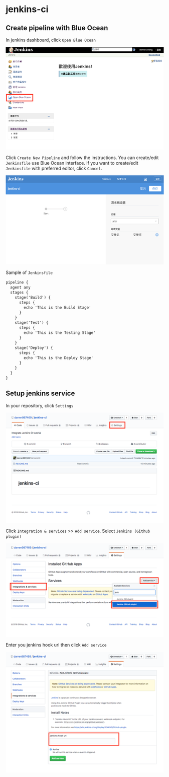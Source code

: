 # jenkins-ci

## Create pipeline with Blue Ocean

In jenkins dashboard, click `Open Blue Ocean`

![](screenshots/jenkins_dashboard.png)

Click `Create New Pipeline` and follow the instructions. You can create/edit `Jenkinsfile` use Blue Ocean interface. If you want to create/edit `Jenkinsfile` with preferred editor, click `Cancel`.

![](screenshots/create_jenkinsfile.png)

Sample of `Jenkinsfile`

```Jenkinsfile
pipeline {
  agent any
  stages {
    stage('Build') {
      steps {
        echo 'This is the Build Stage'
      }
    }
    stage('Test') {
      steps {
        echo 'This is the Testing Stage'
      }
    }
    stage('Deploy') {
      steps {
        echo 'This is the Deploy Stage'
      }
    }
  }
}
```

## Setup jenkins service

In your repository, click `Settings`

![](screenshots/repository.png)

Click `Integration & services` >> `Add service`. Select `Jenkins (Github plugin)`

![jenkins service](screenshots/jenkins_service.png)

Enter you jenkins hook url then click `Add service`

![jenkins hook url](screenshots/jenkins_hook_url.png)
